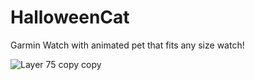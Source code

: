 # HalloweenCat
Garmin Watch with animated pet that fits any size watch!


![Layer 75 copy copy](https://github.com/SarahBass/HalloweenCat/assets/69780815/591723a1-e2e2-4b86-b6f7-02699bbb998a)
